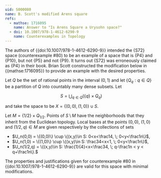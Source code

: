 ```yaml
---
uid: S000080
name: B. Scott's modified Arens square
refs:
  - mathse: 1716095
    name: Answer to "Is Arens Square a Urysohn space?"
  - doi: 10.1007/978-1-4612-6290-9
    name: Counterexamples in Topology
---
```


The authors of {{doi:10.1007/978-1-4612-6290-9}} intended the {S72} space (counterexample #80) to be an example of a space that is {P4} and {P10}, but not {P5} and not {P9}.  It turns out {S72} was erroneously claimed as {P4} in their book.  Brian Scott constructed the modification below in {{mathse:1716095}} to provide an example with the desired properties.

Let $Q$ be the set of rational points in the interval $(0,1)$ and let $\{Q_q:q\in Q\}$ be a partition of $Q$ into countably many dense subsets. Let

$$S=\bigcup_{q\in Q}(\{q\}\times Q_q)$$

and take the space to be $X=\{(0,0),(1,0)\}\cup S$.

Let $M=\{1/2\}\times Q_{1/2}$. Points of $S\setminus M$ have the neighborhoods that they inherit from the Euclidean topology.  Local bases at the points $(0,0)$, $(1,0)$ and $(1/2,q)\in M$ are given respectively by the collections of sets
- $U_n(0,0) = \{(0,0)\} \cup \{(x,y)\in S: 0<x<\frac14, \; 0<y<\frac1n\}$,
- $U_n(1,0) = \{(1,0)\} \cup \{(x,y)\in S: \frac34<x<1, \; 0<y<\frac1n\}$,
- $U_n(1/2,q) = \{(x,y)\in S: \frac{1}{4}<x<\frac34, \; q-\frac1n < y < q+\frac1n\}.$

The properties and justifications given for counterexample #80 in {{doi:10.1007/978-1-4612-6290-9}} are valid for this space with minimal modifications.

